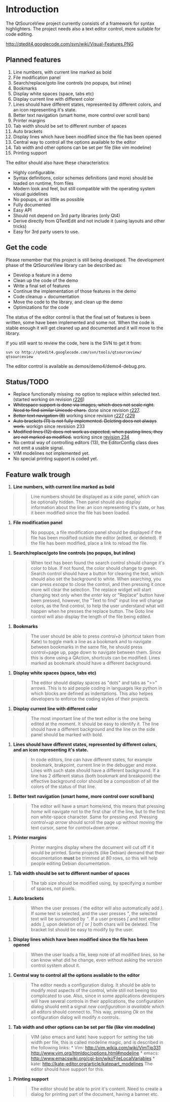 # Introduction #

The QtSourceView project currently consists of a framework for syntax highlighters.
The project needs also a text editor control, more suitable for code editing.

http://qtedit4.googlecode.com/svn/wiki/Visual-Features.PNG

## Planned features ##
  1. Line numbers, with current line marked as bold
  1. File modification panel
  1. Search/replace/goto line controls (no popups, but inline)
  1. Bookmarks
  1. Display white spaces (space, tabs etc)
  1. Display current line with different color
  1. Lines should have different states, represented by different colors, and an icon representing it's state.
  1. Better text navigation (smart home, more control over scroll bars)
  1. Printer margins
  1. Tab width should be set to different number of spaces
  1. Auto brackets
  1. Display lines which have been modified since the file has been opened
  1. Central way to control all the options available to the editor
  1. Tab width and other options can be set per file (like vim modeline)
  1. Printing support

The editor should also have these characteristics:
  * Highly configurable.
  * Syntax definitions, color schemes definitions (and more) should be loaded on runtime, from files
  * Modern look and feel, but still compatible with the operating system visual guidelines
  * No popups, or as little as possible
  * Fully documented
  * Easy API
  * Should not depend on 3rd party libraries (only Qt4)
  * Derive directly from QTextEdit and not include it (using layouts and other tricks)
  * Easy for 3rd party users to use.

## Get the code ##

Please remember that this project is still being developed. The development phase of the QtSourceView
library can be described as:
  * Develop a feature in a demo
  * Clean up the code of the demo
  * Write a final set of features
  * Continue the implementation of those features in the demo
  * Code cleanup + documentation
  * Move the code to the library, and clean up the demo
  * Optimizations for the code

The status of the editor control is that the final set of features is been written, some have been implemented
and some not. When the code is stable enough it will get cleaned up and documented and it will move to the library.

If you still want to review the code, here is the SVN to get it from:
```
svn co http://qtedit4.googlecode.com/svn/tools/qtsourceview/ qtsourceview
```

The editor control is available as demos/demo4/demo4-debug.pro.

## Status/TODO ##
  * Replace functionally missing: no option to replace within selected text. (started working on revision [r226](https://code.google.com/p/qtedit4/source/detail?r=226))
  * ~~Whitespace support is done via images, which does not scale right. Need to find similar Unicode chars.~~ done since revision [r227](https://code.google.com/p/qtedit4/source/detail?r=227).
  * ~~Better text navigation (8)~~ working since revision [r227](https://code.google.com/p/qtedit4/source/detail?r=227) [r229](https://code.google.com/p/qtedit4/source/detail?r=229)
  * ~~Auto brackets (11) is not fully implemented. Deleting does not always work.~~ workign since revsision 233
  * ~~Modified lines (12) does not work as expected, when pasting lines, they are not marked as modified.~~ working since [revision 234](https://code.google.com/p/qtedit4/source/detail?r=234)
  * No central way of controlling editors (13), the EditorConfig class does not emit a usable signal.
  * VIM modelines not implemented yet.
  * No special printing support is coded yet.


## Feature walk trough ##
  1. **Line numbers, with current line marked as bold**
> > Line numbers should be displayed as a side panel, which can be optionally hidden. Then panel should also
> > display information about the line: an icon representing it's state, or has it been modified since
> > the file has been loaded.
  1. **File modification panel**
> > No popups, a file modification panel should be displayed if the file has been modified outside
> > the editor (edited, or deleted). If the file has been modified, place a link to reload the file.
  1. **Search/replace/goto line controls (no popups, but inline)**
> > When text has been found the search control should change it's color to blue. If not found, the color should
> > change to green. Search control should have a button for clearing the text, which should also set the background
> > to white. When searching, you can press _escape_ to close the control, and then pressing it once more
> > will clear the selection.
> > The replace widget will start changing text only when the _enter_ key or "Replace" button have been pressed,
> > however, the "Text to find" input line will change colors, as the find control, to help the user understand
> > what will happen when he presses the replace button.
> > The Goto line control will also display the length of the file being edited.
  1. **Bookmarks**
> > The user should be able to press _control+b_ (shortcut taken from Kate) to toggle mark a line as a bookmark
> > and to navigate between bookmarks in the same file, he should press control+page up, page down to navigate
> > between them. Since this is done using a QAction, shortcuts can be modified.
> > Lines marked as bookmark should have a different background.
  1. **Display white spaces (space, tabs etc)**
> > The editor should display spaces as "dots" and tabs as ">>" arrows. This is to aid people coding
> > in languages like python in which blocks are defined as indentations. This also helpes developers
> > to enforce the coding styles of their projects.
  1. **Display current line with different color**
> > The most important line of the text editor is the one being edited at the moment. It should
> > be easy to identify it. The line should have a different background and the line on the side panel
> > should be marked with bold.
  1. **Lines should have different states, represented by different colors, and an icon representing it's state.**
> > In code editors, line can have different states, for example bookmark, brakpoint, current line in the debugger
> > and more. Lines with such state should have a different background. If a line has 2 different status (both
> > bookmark and breakpoint) the effective background color should be a composition of all the colors of the status
> > of that line.
  1. **Better text navigation (smart home, more control over scroll bars)**
> > The editor will have a smart home/end, this means that pressing _home_ will navigate not to the first char of the
> > line, but to the first non white-space character. Same for pressing _end_. Pressing _control+up arrow_ should
> > scroll the page up without moving the text cursor, same for _control+down arrow_.
  1. **Printer margins**
> > Printer margins display where the document will cut off if it would be printed. Some projects (like Debian)
> > demand that their documentation **must** be trimmed at 80 rows, so this will help people editing Debian
> > documentation.
  1. **Tab width should be set to different number of spaces**
> > The tab size should be modified using, by specifying a number of spaces, not pixels.
  1. **Auto brackets**
> > When the user presses _(_ the editor will also automatically add _)_. If some text is selected, and the
> > user presses _"_, the selected text will be surrounded by _"_. If a user presses _[_ and text editor adds _]_,
> > upon deletion of _[_ or _]_ both chars will be deleted. The bracket list should be easy to modify by the user.
  1. **Display lines which have been modified since the file has been opened**
> > When the user loads a file, keep note of all modified lines, so he can know what did he change, even without
> > asking the version control system about it.
  1. **Central way to control all the options available to the editor**
> > The editor needs a configuration dialog. It should be able to modify most aspects of the control, while
> > still not beeing too complicated to use. Also, since in some applications developers will have several controls
> > in their applications, the configuration dialog shuold emit a signal _new configuration is available_ which all
> > editors should connect to. This way, pressing _Ok_ on the configuration dialog will modify _n_ controls.
  1. **Tab width and other options can be set per file (like vim modeline)**
> > VIM (also emacs and kate) have support for setting the tab width per file, this is called modeline magic,
> > and is described in the following links:
      * Vim: http://vim.wikia.com/wiki/VimTip331 http://www.vim.org/htmldoc/options.html#modeline
      * emacs: http://www.emacswiki.org/cgi-bin/wiki/FileLocalVariables
      * kate: http://kate-editor.org/article/katepart_modelines
> > The editor should have support for this.
  1. **Printing support**
> > The editor should be able to print it's content. Need to create a dialog for printing part of the document,
> > having a banner etc.